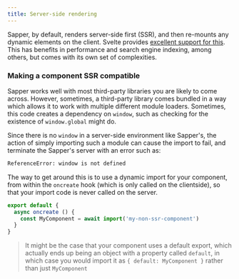 ```yaml
---
title: Server-side rendering
---
```


Sapper, by default, renders server-side first (SSR), and then re-mounts any dynamic elements on the client. Svelte provides [excellent support for this](https://svelte.technology/guide#server-side-rendering). This has benefits in performance and search engine indexing, among others, but comes with its own set of complexities.

### Making a component SSR compatible

Sapper works well with most third-party libraries you are likely to come across. However, sometimes, a third-party library comes bundled in a way which allows it to work with multiple different module loaders. Sometimes, this code creates a dependency on `window`, such as checking for the existence of `window.global` might do.

Since there is no `window` in a server-side environment like Sapper's, the action of simply importing such a module can cause the import to fail, and terminate the Sapper's server with an error such as:

```bash
ReferenceError: window is not defined
```

The way to get around this is to use a dynamic import for your component, from within the `oncreate` hook (which is only called on the clientside), so that your import code is never called on the server.

```js
export default {
  async oncreate () {
    const MyComponent = await import('my-non-ssr-component')
  }
}
```

> It might be the case that your component uses a default export, which actually ends up being an object with a property called `default`, in which case you would import it as `{ default: MyComponent }` rather than just `MyComponent`
